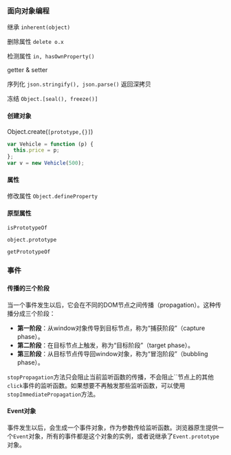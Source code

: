 ### 面向对象编程

继承 `inherent(object)`

删除属性 `delete o.x`

检测属性 `in, hasOwnProperty()`

getter & setter

序列化 `json.stringify(), json.parse()` 返回深拷贝

冻结 `Object.[seal(), freeze()]`

#### 创建对象

Object.create(`[prototype,{}]`)

```javascript
var Vehicle = function (p) {
  this.price = p;
};
var v = new Vehicle(500);
```



#### 属性

修改属性 `Object.defineProperty`

#### 原型属性

`isPrototypeOf`

`object.prototype`

`getPrototypeOf`

### 事件

#### 传播的三个阶段

当一个事件发生以后，它会在不同的DOM节点之间传播（propagation）。这种传播分成三个阶段：

- **第一阶段**：从window对象传导到目标节点，称为“捕获阶段”（capture phase）。
- **第二阶段**：在目标节点上触发，称为“目标阶段”（target phase）。
- **第三阶段**：从目标节点传导回window对象，称为“冒泡阶段”（bubbling phase）。

`stopPropagation`方法只会阻止当前监听函数的传播，不会阻止``节点上的其他`click`事件的监听函数。如果想要不再触发那些监听函数，可以使用`stopImmediatePropagation`方法。

#### Event对象

事件发生以后，会生成一个事件对象，作为参数传给监听函数。浏览器原生提供一个`Event`对象，所有的事件都是这个对象的实例，或者说继承了`Event.prototype`对象。
